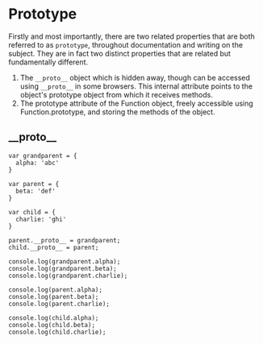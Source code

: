 # Prototype

Firstly and most importantly, there are two related properties that are both referred to as `prototype`,  throughout documentation and writing on the subject. They are in fact two distinct properties that are related but fundamentally different.

1. The `__proto__` object which is hidden away, though can be accessed using `__proto__` in some browsers. This internal attribute points to the object's prototype object from which it receives methods.
2. The prototype attribute of the Function object, freely accessible using Function.prototype, and storing the methods of the object.

## \_\_proto\_\_

```
var grandparent = {
  alpha: 'abc'
}

var parent = {
  beta: 'def'
}

var child = {
  charlie: 'ghi'
}

parent.__proto__ = grandparent;
child.__proto__ = parent;

console.log(grandparent.alpha);
console.log(grandparent.beta);
console.log(grandparent.charlie);

console.log(parent.alpha);
console.log(parent.beta);
console.log(parent.charlie);

console.log(child.alpha);
console.log(child.beta);
console.log(child.charlie);
```



